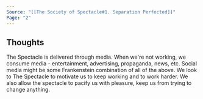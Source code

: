 ```yaml
---
Source: "[[The Society of Spectacle#1. Separation Perfected]]"
Page: "2"
---
```

## Thoughts
The Spectacle is delivered through media. When we're not working, we consume media - entertainment, advertising, propaganda, news, etc. Social media might be some Frankenstein combination of all of the above. We look to The Spectacle to motivate us to keep working and to work harder. We also allow the spectacle to pacify us with pleasure, keep us from trying to change anything. 